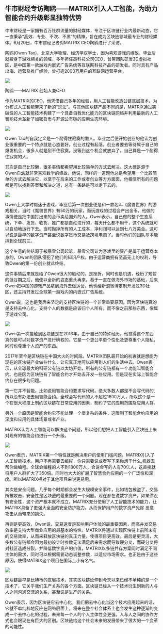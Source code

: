 ## 牛市财经专访陶鸥——MATRIX引入人工智能，为助力智能合约升级彰显独特优势

牛市财经是一家拥有百万社群流量的财经媒体，专注于区块链行业内最新动态，它一直秉承“高效、专业、不吹、不黑”的精神，旨在成为区块链领域最专业的财经媒体。6月20日，牛市财经记者对MATRIX CEO陶鸥进行了采访。

陶鸥(Owen Tao)，北京大学物理、经济学双学士，因为喜欢游戏的缘故，毕业后就投身于游戏相关的领域。多年担任高科技公司CEO，曾带团队研发3D虚拟社区，是中国第一款游戏内嵌式广告系统等互联网科技产品的研发者。同时具有产品出海、运营及推广经验，曾打造2000万用户的互联网运营平台。

![](https://i.imgur.com/lPXlX5R.jpg)

陶鸥——MATRIX 创始人兼CEO 

作为MATRIX的CEO，他凭借自己多年的经验，用人工智能改造公链底层技术，为分布式人工智能带来了新的“玩法”。与其他区块链产品不同的是，MATRIX通过突破性的人工智能技术构建了一个具备自我优化能力的区块链网络并利用最新的人工智能技术革新了加密货币与开源公有链的应用生态环境。

![](https://i.imgur.com/vx3PC4v.png)

Owen Tao的自我定义是一个耐得住寂寞的懒人。毕业之后便开始创业的他认为创业很重要的一个特点就是心态要好，创业过程有起落，创业者要去等待属于自己的爆发机会，很多人就是耐不住寂寞，没等到这个机会就放弃了，自己算是一个耐得住寂寞的人。
 
其次是自己比较懒，很多事情都希望用比较简单的方式去解决。这大概是源于Owen自幼就非常喜欢数学的缘故，他说，同样的一道题他总是希望用一个比较简单的方式去解决它，以至于在后来的工作或者创业等方方面面，他相信所有的问题都是可以找到答案和解决之道，总有一条路是可以走下去的。

![](https://i.imgur.com/ZvUnl4n.png)

Owen上大学时痴迷于游戏，毕业后第一次创业便是和一款名叫《魔兽世界》的游戏相关。当时《魔兽世界》有50万的玩家，而玩游戏的过程会产出金币，他做的事情便是把中国打出来的金币卖给国外的人。Owen表示，自己做的整个生态系统，下单、发货、收货、推广都是自动进行的，每天什么都不用干，这个系统就可以自动地运行下去。当时抛掉所有的人工成本，净利润可以达到七八万美金。这可以说是最早的数字资产甚至说数字货币交易及跨境电商了。当时他们的团队基本能排到全球前三。
 
这个生意的终结源于被暴雪公司起诉，暴雪公司认为游戏里的资产是属于运营商本身的，Owen的团队侵犯了他们的知识产权。由于运营商拥有至高无上的权利，导致Owen的第一份创业就此终结。
 
这件事情后来就是给了Owen很大的触动的。是挫折，同时也是机遇，经历了短暂的低谷期之后，他便以全新的姿态重头再来。基于一直在做海外市场的基础，后来Owen把中国的游戏产品拿到海外去做运营，他也给新浪微博定制开发过3D社区，还主持开发过全球第一游戏内的内嵌式广告系统。
 
Owen说，这也是我后来坚定的支持区块链的一个非常重要原因。因为区块链真的是支持去中心化，支持个人的数据是应该归个人所有，而不像之前那些东西，像属于游戏公司。


![](https://i.imgur.com/tAuh6rN.png)

Owen第一次接触到区块链是在2013年，由于自己的特殊经历，他觉得这个东西真的是可以对数字资产进行确权的。它是一个更公平更个性化及更尊重个人隐私，同时也尊重个人资产的东西。

2017年至今是区块链在中国大火的时间段。MATRIX团队最开始的初衷就是想能为现在的区块链产业做些什么，让它真正地可以应用到人们的生活中去。Owen表示，从全球最大的科研公有链以太坊开始，所有的公有链都有一个功能叫智能合约。也是因为区块链有了智能合约才开始去开发一些应用。但是现在实际上智能合约存在很多的问题。
 
第一它并不智能，比如说用智能合约要求写代码。绝大多数人都是不会写代码的,所以没有办法去用智能合约。全球会写代码的人不超过1800万人，所以这个是一个在很大程度上制约区块链在日常应用的因素，制约了它的应用范围及应用人群。
 
另外一个原因是智能合约它不能处理一个很复杂的条件，这限制了智能合约应用的深度和应用的具体场景或者产业。
 
MATRIX认为人工智能可以解决这个问题，所以他们想把人工智能引入区块链上来对现有的智能合约进行一个升级。

![](https://i.imgur.com/D6k830E.png)

Owen表示，MATRIX第一个特性就是解决用户的使用门槛问题。MATRIX引入了人工智能技术。用户不再需要去编程，你只需要说或者写下来你想干什么,机器去帮你做编程。全球会编程的人不到1800万人，会说会写的人有70亿人，这直接就将用户人群扩大了350倍。同时也大大的扩展了智慧合约应用的一个广泛性和深度。所以MATRIX相对于其他项目来说更易用。

其次是安全问题，几乎每个时期都会发生大规模安全事件，比如钱包被盗了，交易所被攻击，安全性是区块链的最重要的一个问题。现在都在说数字资产，如果你没有安全性，这个资产根本就不成立。MATRIX充分使用了人工智能技术的能力，让MATRIX具备了更强大全面的安全防护能力，从而保护用户的数字资产免除 恶意攻击从而带来的损失。
 
再则是更高效，Owen说，交易速度是影响用户体验的最重要因素，而高并发交易效率是支持大型商业应用的最基本的特性。MATRIX将通过实现区块链上前所未有的交易效率，从而来释放区块链的真正力量，使得项目更高效。最后是更灵活，大多数公有链都会因为最初设计时参数无法满足后来需求而导致硬分叉，而硬分叉将对社区造成分裂，并降低数字资产的价值，MATRIX以多链并存方案同时满足不同主体的需求，同时可以根据需要动态调整参数，以适应市场需求。也正是由于这些原因，使得MATRIX这个项目在国际上小有名气。

![](https://i.imgur.com/vvd7oLK.png)


区块链最早是比特币的底层技术，其实区块链延伸到今天以来已经不单纯的是一个技术了，它关乎我们生产关系的各个方面。区块链已经从一个技术衍生到新的人与人之间沟通交流的关系，甚至说是生产的关系。
 
Owen表示，因为区块链它去中心化，我们把去中心化当这个技术应用起来的话，它就不单纯粹地反应在网络层面上。将来在整个社会体系上也会发生这种逐渐的变成一个去中心化的过程，未来每一个人的个人主体性会更强。人与人之间的协作方式也会跟现在有巨大的区别。区块链给这个社会未来的发展带来了很大的一个变革的可能性。